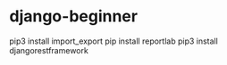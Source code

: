 # django-beginner
pip3 install import_export
pip install reportlab
pip3 install djangorestframework

